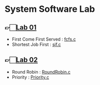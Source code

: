 # System Software Lab

## 👉🏻[Lab 01](/Lab-01/)

-   First Come First Served : [fcfs.c](/Lab-01/fcfs.c)
-   Shortest Job First : [sjf.c](/Lab-01/sjf.c)

## 👉🏻[Lab 02](/Lab-02/)

-   Round Robin : [RoundRobin.c](/Lab-02/RoundRobin.c)
-   Priority : [Priority.c](/Lab-02/priority.c)
